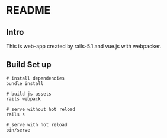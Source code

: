# README

## Intro
This is web-app created by rails-5.1 and vue.js with webpacker.

## Build Set up

```
# install dependencies
bundle install

# build js assets
rails webpack

# serve without hot reload
rails s

# serve with hot reload
bin/serve
```
